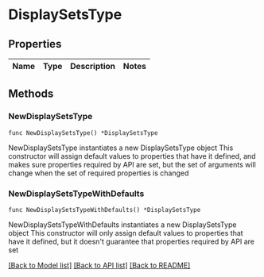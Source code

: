 # DisplaySetsType

## Properties

Name | Type | Description | Notes
------------ | ------------- | ------------- | -------------

## Methods

### NewDisplaySetsType

`func NewDisplaySetsType() *DisplaySetsType`

NewDisplaySetsType instantiates a new DisplaySetsType object
This constructor will assign default values to properties that have it defined,
and makes sure properties required by API are set, but the set of arguments
will change when the set of required properties is changed

### NewDisplaySetsTypeWithDefaults

`func NewDisplaySetsTypeWithDefaults() *DisplaySetsType`

NewDisplaySetsTypeWithDefaults instantiates a new DisplaySetsType object
This constructor will only assign default values to properties that have it defined,
but it doesn't guarantee that properties required by API are set


[[Back to Model list]](../README.md#documentation-for-models) [[Back to API list]](../README.md#documentation-for-api-endpoints) [[Back to README]](../README.md)


